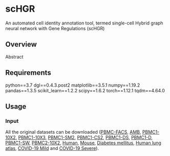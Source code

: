 # scHGR
An automated cell identity annotation tool, termed single-cell Hybrid graph neural network with Gene Regulations (scHGR)
## Overview
Abstract

## Requirements
python==3.7
dgl==0.4.3.post2
matplotlib==3.5.1
numpy==1.19.2
pandas==1.3.5
scikit_learn==1.2.2
scipy==1.6.2
torch==1.12.1
tqdm==4.64.0

## Usage
### Input
All the original datasets can be downloaded ([PBMC-FACS](https://zenodo.org/record/3357167), [AMB](https://zenodo.org/record/3357167), [PBMC1-10X2](https://zenodo.org/record/3357167), [PBMC1-10X3](https://zenodo.org/record/3357167), [PBMC1-SM2](https://zenodo.org/record/3357167), [PBMC1-CS2](https://zenodo.org/record/3357167), [PBMC1-DS](https://zenodo.org/record/3357167), [PBMC1-D](https://zenodo.org/record/3357167), [PBMC1-SW](https://zenodo.org/record/3357167), [PBMC2-10X2](https://zenodo.org/record/3357167), [Human](https://www.ncbi.nlm.nih.gov/geo/query/acc.cgi?acc=GSE84133), [Mouse](https://www.ncbi.nlm.nih.gov/geo/query/acc.cgi?acc=GSE84133), [Diabetes mellitus](https://www.ncbi.nlm.nih.gov/geo/query/acc.cgi?acc=GSE84133), [Human lung atlas](https://www.synapse.org/#!Synapse:syn21041850), [COVID-19 Mild](https://www.ncbi.nlm.nih.gov/geo/query/acc.cgi?acc=GSE145926) and [COVID-19 Severe](https://www.ncbi.nlm.nih.gov/geo/query/acc.cgi?acc=GSE145926)).
